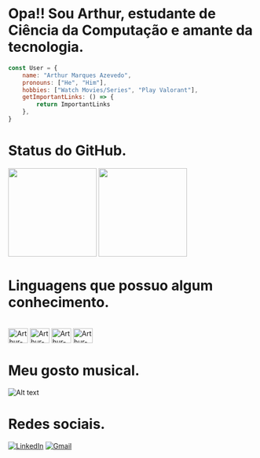<h1 align="left">Opa!! Sou Arthur, estudante de Ciência da Computação e amante da tecnologia.</h1>

```js
const User = {
	name: "Arthur Marques Azevedo",
	pronouns: ["He", "Him"],
	hobbies: ["Watch Movies/Series", "Play Valorant"],
	getImportantLinks: () => {
		return ImportantLinks
	},
}
```

<h1 align="left">Status do GitHub.</h1>


<div>
<img height="180em" src="https://github-readme-stats.vercel.app/api/top-langs/?username=Arthur1220&layout=compact&langs_count=7"/>
<img height="180em" src="https://github-readme-stats.vercel.app/api?username=Arthur1220&show_icons=true&include_all_commits=true&count_private=true"/>
</div>

<h1 align="left">Linguagens que possuo algum conhecimento.</h1>
<div style="display: inline_block"><br>
  	<img align="center" alt="Arthur-C" height="30" width="40" src="https://cdn.jsdelivr.net/gh/devicons/devicon/icons/c/c-original.svg">
  	<img align="center" alt="Arthur-C++" height="30" width="40" src="https://cdn.jsdelivr.net/gh/devicons/devicon/icons/cplusplus/cplusplus-original.svg">
  	<img align="center" alt="Arthur-Python" height="30" width="40" src="https://cdn.jsdelivr.net/gh/devicons/devicon/icons/python/python-original.svg">
	<img align="center" alt="Arthur-Java" height="30" width="40" src="https://cdn.jsdelivr.net/gh/devicons/devicon/icons/java/java-original.svg">
</div>

<h1 align="left">Meu gosto musical.</h1>

![Alt text](https://spotify-recently-played-readme.vercel.app/api?user=arthurmarquesazevedo&width=1000)

<h1 align="left">Redes sociais.</h1>

[![LinkedIn](https://img.shields.io/badge/linkedin-%230077B5.svg?style=for-the-badge&logo=linkedin&logoColor=white&link=https://www.linkedin.com/in/azevedo-arthur/)](https://www.linkedin.com/in/azevedo-arthur/)
[![Gmail](https://img.shields.io/badge/Gmail-D14836?style=for-the-badge&logo=gmail&logoColor=white&link=mailto:arthurmarquesazevedo@gmail.com)](mailto:arthurmarquesazevedo@gmail.com)
